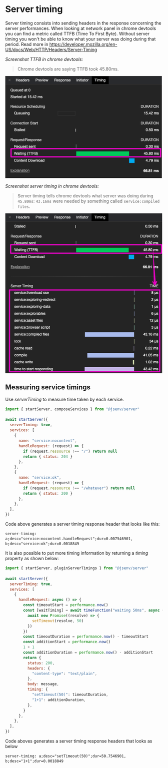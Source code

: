 # Server timing

Server timing consists into sending headers in the response concerning the server performances. When looking at network panel in chrome devtools you can find a metric called TTFB (Time To First Byte). Without server timing you won't be able to know what your server was doing during that period. Read more in https://developer.mozilla.org/en-US/docs/Web/HTTP/Headers/Server-Timing

_Screenshot TTFB in chrome devtools:_

> Chrome devtools are saying TTFB took 45.80ms.

![screenshot of chrome devtools TTFB](./screenshots/devtools_TTFB.png)

_Screenshot server timing in chrome devtools:_

> Server timing tells chrome devtools what server was doing during `45.80ms`: `43.16ms` were needed by something called `service:compiled files`.

![screenshot of chrome devtools server timing](./screenshots/devtools_server_timing.png)

## Measuring service timings

Use _serverTiming_ to measure time taken by each service.

```js
import { startServer, composeServices } from "@jsenv/server"

await startServer({
  serverTiming: true,
  services: [
    {
      name: "service:nocontent",
      handleRequest: (request) => {
        if (request.ressource !== "/") return null
        return { status: 204 }
      },
    },
    {
      name: "service:ok",
      handleRequest: (request) => {
        if (request.ressource !== "/whatever") return null
        return { status: 200 }
      },
    },
  ],
})
```

Code above generates a server timing response header that looks like this:

```console
server-timing: a;desc="service:nocontent.handleRequest";dur=0.007546901, b;desc="service:ok";dur=0.0018849
```

It is also possible to put more timing information by returning a _timing_ property as shown below:

```js
import { startServer, pluginServerTimings } from "@jsenv/server"

await startServer({
  serverTiming: true,
  services: [
    {
      handleRequest: async () => {
        const timeoutStart = performance.now()
        const [waitTiming] = await timeFunction("waiting 50ms", async () => {
          await new Promise((resolve) => {
            setTimeout(resolve, 50)
          })
        })
        const timeoutDuration = performance.now() - timeoutStart
        const additionStart = performance.now()
        1 + 1
        const additionDuration = performance.now() - additionStart
        return {
          status: 200,
          headers: {
            "content-type": "text/plain",
          },
          body: message,
          timing: {
            "setTimeout(50)": timeoutDuration,
            "1+1": additionDuration,
          },
        }
      },
    },
  ],
})
```

Code aboves generates a server timing response headers that looks as below

```console
server-timing: a;desc="setTimeout(50)";dur=50.7546901, b;desc="1+1";dur=0.0018849
```
